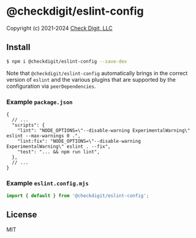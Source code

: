 # @checkdigit/eslint-config

Copyright (c) 2021-2024 [Check Digit, LLC](https://checkdigit.com)

## Install

```bash
$ npm i @checkdigit/eslint-config --save-dev
```

Note that `@checkdigit/eslint-config` automatically brings in the correct version of `eslint` and the various
plugins that are supported by the configuration via `peerDependencies`.

### Example `package.json`

```jsonc
{
  // ...
  "scripts": {
    "lint": "NODE_OPTIONS=\"--disable-warning ExperimentalWarning\" eslint --max-warnings 0 .",
    "lint:fix": "NODE_OPTIONS=\"--disable-warning ExperimentalWarning\" eslint . --fix",
    "test": "... && npm run lint",
  },
  // ...
}
```

### Example `eslint.config.mjs`

```ts
import { default } from '@checkdigit/eslint-config';
```

## License

MIT

